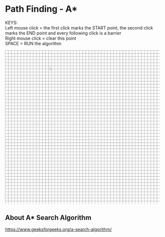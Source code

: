 # Path Finding - A*

KEYS:  
Left mouse click = the first click marks the START point, the second click marks the END point and every following click is a barrier  
Right mouse click = clear this point    
SPACE = RUN the algorithm     

![Alt Text](resources/AstarGif.gif)  

## About A* Search Algorithm
https://www.geeksforgeeks.org/a-search-algorithm/

